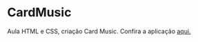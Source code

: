 # CardMusic

Aula HTML e CSS, criação Card Music. Confira a aplicação <a href="https://aulacardmusic.netlify.app">aqui.</a>
